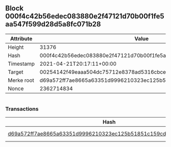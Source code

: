 ## Block 000f4c42b56edec083880e2f47121d70b00f1fe5aa547f599d28d5a8fc071b28

Attribute | Value
--- | ---
Height | 31376
Hash | 000f4c42b56edec083880e2f47121d70b00f1fe5aa547f599d28d5a8fc071b28
Timestamp | 2021-04-21T20:17:11+00:00
Target | 00254142f49eaaa504dc75712e8378ad5316cbcead634704b3734b6271167cc4
Merke root | d69a572ff7ae8665a63351d9996210323ec125b51851c159cd62e77673f55450
Nonce | 2362714834

```

```

### Transactions

Hash | Amount
--- | ---
[d69a572ff7ae8665a63351d9996210323ec125b51851c159cd62e77673f55450](d69a572ff7ae8665a63351d9996210323ec125b51851c159cd62e77673f55450.md) | 10.00000000 SKEPTI 
